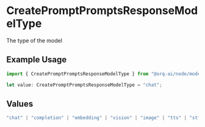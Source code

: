 # CreatePromptPromptsResponseModelType

The type of the model

## Example Usage

```typescript
import { CreatePromptPromptsResponseModelType } from "@orq-ai/node/models/operations";

let value: CreatePromptPromptsResponseModelType = "chat";
```

## Values

```typescript
"chat" | "completion" | "embedding" | "vision" | "image" | "tts" | "stt" | "rerank" | "moderations"
```